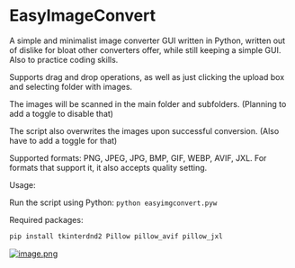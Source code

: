 # EasyImageConvert
A simple and minimalist image converter GUI written in Python, written out of dislike for bloat other converters offer, while still keeping a simple GUI. Also to practice coding skills.

Supports drag and drop operations, as well as just clicking the upload box and selecting folder with images.

The images will be scanned in the main folder and subfolders. (Planning to add a toggle to disable that)

The script also overwrites the images upon successful conversion. (Also have to add a toggle for that)

Supported formats: PNG, JPEG, JPG, BMP, GIF, WEBP, AVIF, JXL.
For formats that support it, it also accepts quality setting.

Usage:

Run the script using Python: ```python easyimgconvert.pyw```

Required packages: 
```python
pip install tkinterdnd2 Pillow pillow_avif pillow_jxl
```
[![image.png](https://i.postimg.cc/SK0zy32x/image.png)](https://postimg.cc/SnrKdZfB)
